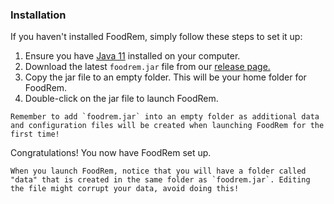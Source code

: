 <!-- markdownlint-disable-file first-line-h1 -->

### Installation

If you haven't installed FoodRem, simply follow these steps to set it up:

1. Ensure you have [Java 11](https://docs.oracle.com/en/java/javase/11/install/overview-jdk-installation.html) installed on your computer.
1. Download the latest `foodrem.jar` file from our [release page.](https://github.com/AY2223S1-CS2103T-W16-2/tp/releases/)
1. Copy the jar file to an empty folder. This will be your home folder for FoodRem.
1. Double-click on the jar file to launch FoodRem.

```warning
Remember to add `foodrem.jar` into an empty folder as additional data and configuration files will be created when launching FoodRem for the first time! 
```

Congratulations! You now have FoodRem set up.

```danger
When you launch FoodRem, notice that you will have a folder called "data" that is created in the same folder as `foodrem.jar`. Editing the file might corrupt your data, avoid doing this!
```
